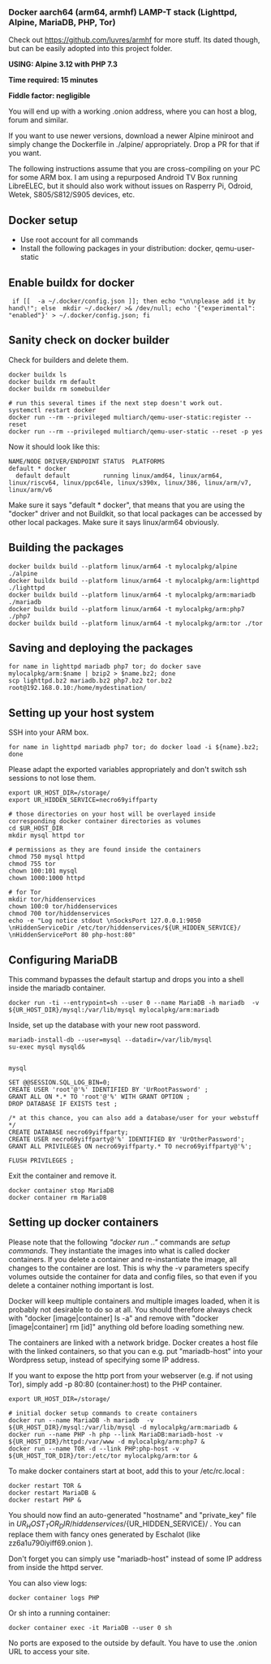 ### Docker aarch64 (arm64, armhf) LAMP-T stack (Lighttpd, Alpine, MariaDB, PHP, Tor)

Check out https://github.com/luvres/armhf for more stuff. Its dated though, but can be easily adopted into this project folder.

**USING: Alpine 3.12 with PHP 7.3**

**Time required: 15 minutes**

**Fiddle factor: negligible**

You will end up with a working .onion address, where you can host a blog, forum and similar.

If you want to use newer versions, download a newer Alpine miniroot and simply change the Dockerfile in ./alpine/ appropriately. Drop a PR for that if you want.

The following instructions assume that you are cross-compiling on your PC for some ARM box. I am using a repurposed Android TV Box running LibreELEC, but it should also work without issues on Rasperry Pi, Odroid, Wetek, S805/S812/S905 devices, etc.

## Docker setup
* Use root account for all commands
* Install the following packages in your distribution: docker, qemu-user-static


## Enable buildx for docker
```
 if [[  -a ~/.docker/config.json ]]; then echo "\n\nplease add it by hand\!"; else  mkdir ~/.docker/ >& /dev/null; echo '{"experimental": "enabled"}' > ~/.docker/config.json; fi
```


## Sanity check on docker builder

Check for builders and delete them.
```
docker buildx ls
docker buildx rm default
docker buildx rm somebuilder

# run this several times if the next step doesn't work out.
systemctl restart docker
docker run --rm --privileged multiarch/qemu-user-static:register --reset
docker run --rm --privileged multiarch/qemu-user-static --reset -p yes
```

Now it should look like this:
```
NAME/NODE DRIVER/ENDPOINT STATUS  PLATFORMS
default * docker                  
  default default         running linux/amd64, linux/arm64, linux/riscv64, linux/ppc64le, linux/s390x, linux/386, linux/arm/v7, linux/arm/v6
```

Make sure it says "default * docker", that means that you are using the "docker" driver and not Buildkit, so that local packages can be accessed by other local packages.
Make sure it says linux/arm64 obviously.


## Building the packages
``` 
docker buildx build --platform linux/arm64 -t mylocalpkg/alpine ./alpine
docker buildx build --platform linux/arm64 -t mylocalpkg/arm:lighttpd ./lighttpd
docker buildx build --platform linux/arm64 -t mylocalpkg/arm:mariadb ./mariadb
docker buildx build --platform linux/arm64 -t mylocalpkg/arm:php7 ./php7
docker buildx build --platform linux/arm64 -t mylocalpkg/arm:tor ./tor
```


## Saving and deploying the packages
 
```
for name in lighttpd mariadb php7 tor; do docker save mylocalpkg/arm:$name | bzip2 > $name.bz2; done
scp lighttpd.bz2 mariadb.bz2 php7.bz2 tor.bz2 root@192.168.0.10:/home/mydestination/
```


## Setting up your host system

SSH into your ARM box.

```
for name in lighttpd mariadb php7 tor; do docker load -i ${name}.bz2; done
```

Please adapt the exported variables appropriately and don't switch ssh sessions to not lose them.

```
export UR_HOST_DIR=/storage/
export UR_HIDDEN_SERVICE=necro69yiffparty

# those directories on your host will be overlayed inside corresponding docker container directories as volumes
cd $UR_HOST_DIR
mkdir mysql httpd tor

# permissions as they are found inside the containers
chmod 750 mysql httpd 
chmod 755 tor
chown 100:101 mysql
chown 1000:1000 httpd

# for Tor 
mkdir tor/hiddenservices
chown 100:0 tor/hiddenservices
chmod 700 tor/hiddenservices
echo -e "Log notice stdout \nSocksPort 127.0.0.1:9050 \nHiddenServiceDir /etc/tor/hiddenservices/${UR_HIDDEN_SERVICE}/ \nHiddenServicePort 80 php-host:80"
```

## Configuring MariaDB

This command bypasses the default startup and drops you into a shell inside the mariadb container.

```
docker run -ti --entrypoint=sh --user 0 --name MariaDB -h mariadb  -v ${UR_HOST_DIR}/mysql:/var/lib/mysql mylocalpkg/arm:mariadb
```

Inside, set up the database with your new root password.

```
mariadb-install-db --user=mysql --datadir=/var/lib/mysql
su-exec mysql mysqld&


mysql

SET @@SESSION.SQL_LOG_BIN=0;
CREATE USER 'root'@'%' IDENTIFIED BY 'UrRootPassword' ;
GRANT ALL ON *.* TO 'root'@'%' WITH GRANT OPTION ;
DROP DATABASE IF EXISTS test ;

/* at this chance, you can also add a database/user for your webstuff */
CREATE DATABASE necro69yiffparty;
CREATE USER necro69yiffparty@'%' IDENTIFIED BY 'UrOtherPassword';
GRANT ALL PRIVILEGES ON necro69yiffparty.* TO necro69yiffparty@'%';

FLUSH PRIVILEGES ;
```

Exit the container and remove it. 

```
docker container stop MariaDB
docker container rm MariaDB
```


## Setting up docker containers

Please note that the following *"docker run .."* commands are *setup commands*. They instantiate the images into what is called docker containers. If you delete a container and re-instantiate the image, all changes to the container are lost. This is why the -v parameters specify volumes outside the container for data and config files, so that even if you delete a container nothing important is lost.

Docker will keep multiple containers and multiple images loaded, when it is probably not desirable to do so at all. You should therefore always check with "docker [image|container] ls -a" and remove with "docker [image|container] rm [id]" anything old before loading something new.

The containers are linked with a network bridge. Docker creates a host file with the linked containers, so that you can e.g. put "mariadb-host" into your Wordpress setup, instead of specifying some IP address.

If you want to expose the http port from your webserver (e.g. if not using Tor), simply add -p 80:80 (container:host) to the PHP container.


```
export UR_HOST_DIR=/storage/

# initial docker setup commands to create containers
docker run --name MariaDB -h mariadb  -v ${UR_HOST_DIR}/mysql:/var/lib/mysql -d mylocalpkg/arm:mariadb &
docker run --name PHP -h php --link MariaDB:mariadb-host -v ${UR_HOST_DIR}/httpd:/var/www -d mylocalpkg/arm:php7 &
docker run --name TOR -d --link PHP:php-host -v ${UR_HOST_TOR_DIR}/tor:/etc/tor mylocalpkg/arm:tor &
```

To make docker containers start at boot, add this to your /etc/rc.local :

```
docker restart TOR &
docker restart MariaDB &
docker restart PHP &
```

You should now find an auto-generated "hostname" and "private_key" file in ${UR_HOST_TOR_DIR}/hiddenservices/${UR_HIDDEN_SERVICE}/ . You can replace them with fancy ones generated by Eschalot (like zz6a1u790iyiff69.onion ).

Don't forget you can simply use "mariadb-host" instead of some IP address from inside the httpd server.


You can also view logs:

```
docker container logs PHP
```

Or sh into a running container:

```
docker container exec -it MariaDB --user 0 sh
```

No ports are exposed to the outside by default. You have to use the .onion URL to access your site.
